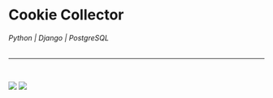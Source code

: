 # Cookie Collector
###### Python | Django | PostgreSQL
---
<br/>

![](https://embed.widencdn.net/img/mccormick/u8pntu7ahp/2028x1141px/Vanilla_rich_chocolate_chip_cookies_004.jpg?crop=true&anchor=13,86&q=80&color=ffffffff&u=o2hyef)
![](https://i.imgur.com/2dmfF39.png)
